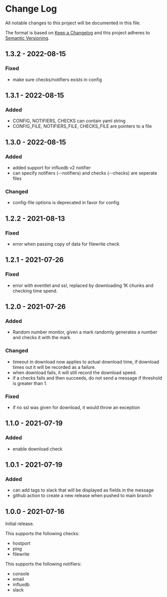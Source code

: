 # Change Log
All notable changes to this project will be documented in this file.

The format is based on [Keep a Changelog](http://keepachangelog.com/)
and this project adheres to [Semantic Versioning](http://semver.org/).

## 1.3.2 - 2022-08-15

### Fixed
- make sure checks/notifiers exists in config

## 1.3.1 - 2022-08-15

### Added
- CONFIG, NOTIFIERS, CHECKS can contain yaml string
- CONFIG_FILE, NOTIFIERS_FILE, CHECKS_FILE are pointers to a file

## 1.3.0 - 2022-08-15

### Added
- added support for influxdb v2 notifier
- can specify notifiers (--notifiers) and checks (--checks) are seperate files

### Changed
- config-file options is deprecated in favor for config

## 1.2.2 - 2021-08-13

### Fixed
- error when passing copy of data for filewrite check

## 1.2.1 - 2021-07-26

### Fixed
- error with eventlet and ssl, replaced by downloading 1K chunks and
  checking time spend.

## 1.2.0 - 2021-07-26

### Added
- Random number monitor, given a mark randomly generates a number and
  checks it with the mark.

### Changed
- timeout in download now applies to actual download time, if download
  times out it will be recorded as a failure.
- when download fails, it will still record the download speed.
- if a checks fails and then succeeds, do not send a message if threshold
  is greater than 1.

### Fixed
- if no ssl was given for download, it would throw an exception

## 1.1.0 - 2021-07-19

### Added
- enable download check

## 1.0.1 - 2021-07-19

### Added
- can add tags to slack that will be displayed as fields in the message
- github action to create a new release when pushed to main branch

## 1.0.0 - 2021-07-16

Initial release.

This supports the following checks:
- hostport
- ping
- filewrite

This supports the following notifiers:
- console
- email
- influxdb
- slack

